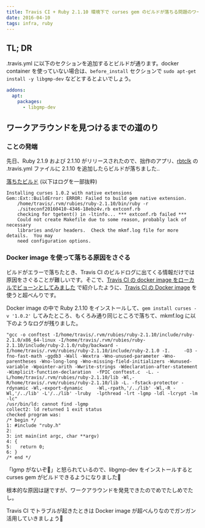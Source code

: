 ```yaml
---
title: Travis CI + Ruby 2.1.10 環境下で curses gem のビルドが落ちる問題のワークアラウンド
date: 2016-04-10
tags: infra, ruby
---
```


## TL; DR

.travis.yml に以下のセクションを追加するとビルドが通ります。docker container を使っていない場合は、`before_install` セクションで `sudo apt-get install -y libgmp-dev` などとするとよいでしょう。

```yaml
addons:
  apt:
    packages:
      - libgmp-dev
```

## ワークアラウンドを見つけるまでの道のり

### ことの発端

先日、Ruby 2.1.9 および 2.1.10 がリリースされたので、拙作のアプリ、[rbtclk](https://github.com/mozamimy/rbtclk) の .travis.yml ファイルに 2.1.10 を追加したらビルドが落ちました..

[落ちたビルド](https://travis-ci.org/mozamimy/rbtclk/jobs/122003748) (以下はログを一部抜粋)

```
Installing curses 1.0.2 with native extensions
Gem::Ext::BuildError: ERROR: Failed to build gem native extension.
    /home/travis/.rvm/rubies/ruby-2.1.10/bin/ruby -r
    ./siteconf20160410-4346-18ebz4v.rb extconf.rb
    checking for tgetent() in -ltinfo... *** extconf.rb failed ***
    Could not create Makefile due to some reason, probably lack of necessary
    libraries and/or headers.  Check the mkmf.log file for more details.  You may
    need configuration options.
```

### Docker image を使って落ちる原因をさぐる

ビルドがエラーで落ちたとき、Travis CI のビルドログに出てくる情報だけでは原因をさぐることが難しいです。そこで、[Travis CI の docker image をローカルでビョーンとしてみました](/2016/03/21/travis-runner.html) で紹介したように、[Travis CI の Docker image](https://quay.io/organization/travisci) を使うと超べんりです。

Docker image の中で Ruby 2.1.10 をインストールして、`gem install curses -v '1.0.2'` してみたところ、もくろみ通り同じところで落ちて、mkmf.log に以下のようなログが残りました。

```
"gcc -o conftest -I/home/travis/.rvm/rubies/ruby-2.1.10/include/ruby-2.1.0/x86_64-linux -I/home/travis/.rvm/rubies/ruby-2.1.10/include/ruby-2.1.0/ruby/backward -I/home/travis/.rvm/rubies/ruby-2.1.10/include/ruby-2.1.0 -I.     -O3 -fno-fast-math -ggdb3 -Wall -Wextra -Wno-unused-parameter -Wno-parentheses -Wno-long-long -Wno-missing-field-initializers -Wunused-variable -Wpointer-arith -Wwrite-strings -Wdeclaration-after-statement -Wimplicit-function-declaration  -fPIC conftest.c  -L. -L/home/travis/.rvm/rubies/ruby-2.1.10/lib -Wl,-R/home/travis/.rvm/rubies/ruby-2.1.10/lib -L. -fstack-protector -rdynamic -Wl,-export-dynamic     -Wl,-rpath,'/../lib' -Wl,-R -Wl,'/../lib' -L'/../lib' -lruby  -lpthread -lrt -lgmp -ldl -lcrypt -lm   -lc"
/usr/bin/ld: cannot find -lgmp
collect2: ld returned 1 exit status
checked program was:
/* begin */
1: #include "ruby.h"
2:
3: int main(int argc, char **argv)
4: {
5:   return 0;
6: }
/* end */
```

「lgmp がないぞ💢」と怒られているので、libgmp-dev をインストールすると curses gem がビルドできるようになりました🍭

根本的な原因は謎ですが、ワークアラウンドを発見できたのでめでたしめでたし。

Travis CI でトラブルが起きたときは Docker image が超べんりなのでガンガン活用していきましょう💪
